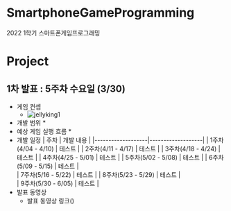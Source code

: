 # SmartphoneGameProgramming
2022 1학기 스마트폰게임프로그래밍

# Project
## 1차 발표 : 5주차 수요일 (3/30)
* 게임 컨셉
  * ![jellyking1](https://user-images.githubusercontent.com/65964035/160378481-ef404015-6eb3-4c21-a7ca-367a920f3559.png)
* 개발 범위
  * 
* 예상 게임 실행 흐름
  *
* 개발 일정
  | 주차 | 개발 내용 |
  |-------------------|-------------------|
  | 1주차(4/04 - 4/10) | 테스트 | 
  | 2주차(4/11 - 4/17) | 테스트 |
  | 3주차(4/18 - 4/24) | 테스트 | 
  | 4주차(4/25 - 5/01) | 테스트 | 
  | 5주차(5/02 - 5/08) | 테스트 | 
  | 6주차(5/09 - 5/15) | 테스트 |  
  | 7주차(5/16 - 5/22) | 테스트 |
  | 8주차(5/23 - 5/29) | 테스트 |  
  | 9주차(5/30 - 6/05) | 테스트 | 
* 발표 동영상
  * 발표 동영상 링크()
